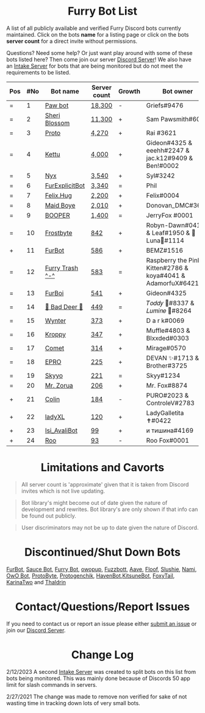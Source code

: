<h1 align="center">Furry Bot List</h1>

A list of all publicly available and verified Furry Discord bots currently maintained. Click on the bots **name** for a listing page or click on the bots **server count** for a direct invite without permissions.

Questions? Need some help? Or just want play around with some of these bots listed here? Then come join our server [Discord Server]! We also have an [Intake Server] for bots that are being monitored but do not meet the requirements to be listed.



| Pos | #No | Bot name | Server count | Growth | Bot owner | Bot lib
| --- | --- | -------- | -------------| ----- | ----------- | ---------- |
| = | 1 | [Paw bot] | [18,300](https://discord.com/oauth2/authorize?client_id=663823539672973353&scope=applications.commands%20bot) | - | Griefs#9476 | Custom
| = | 2 | [Sheri Blossom] | [11,300](https://discord.com/oauth2/authorize?client_id=911836896429232148&scope=applications.commands%20bot) | + | Sam Pawsmith#6015 | Discord.py
| = | 3 | [Proto] | [4,270](https://discord.com/oauth2/authorize?client_id=724601984241369100&scope=applications.commands%20bot) | + | Rai #3621 | Discord.net
| = | 4 | [Kettu] | [4,000](https://discord.com/oauth2/authorize?client_id=667131062941384757&scope=applications.commands%20bot) | + | Gideon#4325 & eeehh#2247 & jac.k12#9409 & Ben!#0002 | Custom
| = | 5 | [Nyx] | [3,540](https://discord.com/oauth2/authorize?client_id=600206352916414464&scope=applications.commands%20bot) | + | Syl#3242 | Eris
| = | 6 | [FurExplicitBot] | [3,340](https://discord.com/oauth2/authorize?=&client_id=534828939198070824&scope=applications.commands%20bot) | = | Phil | Flipper#3621 | Discord.js
| = | 7 | [Felix.Hug] | [2,200](https://discord.com/oauth2/authorize?client_id=950449870647492658&scope=applications.commands%20bot) | + | Felix#0004 | Discord.py
| = | 8 | [Maid Boye] | [2,010](https://discord.com/oauth2/authorize?client_id=879918811791388705&scope=applications.commands%20bot) | + | Donovan_DMC#3621 | Eris
| = | 9 | [BOOPER] | [1,400](https://discord.com/oauth2/authorize?client_id=759083323275608096&scope=applications.commands%20bot) | = | JerryFox #0001 | Discord.js
| = | 10 | [Frostbyte] | [842](https://discord.com/oauth2/authorize?client_id=732233716604076075&scope=applications.commands%20bot) | + | Robyn-Dawn#0418 & Leaf#1950 & 🌸Luna🌸#1114 | Discord.py
| + | 11| [FurBot] | [586](https://discord.com/oauth2/authorize?client_id=716259432878702633&scope=applications.commands%20bot) | + | BEMZ#1516 | Discord.py
| = | 12 | [Furry Trash ^-^] | [583](https://discord.com/oauth2/authorize?client_id=417900655601254420&scope=applications.commands%20bot) | = | Raspberry the Pink Kitten#2786 & koya#4041 & AdamorfuX#6421 | Discord.py
| = | 13 | [FurBoi] | [541](https://discord.com/oauth2/authorize?client_id=990695577547333734&scope=applications.commands%20bot) | + | Gideon#4325 | Discord.js
| = | 14 | [🐾 Bad Deer 🐾] | [449](https://discord.com/oauth2/authorize?client_id=879514717612310558&scope=applications.commands%20bot) | = | 𝑇𝑜𝑑𝑑𝑦 🌙#8337 & 𝐿𝑢𝑚𝑖𝑛𝑒 🌙#8264 | BDScript & AOI.js
| = | 15 | [Wynter] | [373](https://discord.com/oauth2/authorize?client_id=548269826020343809&scope=applications.commands%20bot) | + | D a r k#0069 | Discord.js
| = | 16 | [Kroppy] | [347](https://discord.com/oauth2/authorize?client_id=875974356633788436&scope=applications.commands%20bot) | + | Muffle#4803 & Blxxded#0303 | NextCord 
| = | 17 | [Comet] | [314](https://discord.com/oauth2/authorize?client_id=678719240290828289&scope=applications.commands%20bot) | + | Mirage#0570 | Unknown
| = | 18 | [EPRO] | [225](https://discord.com/oauth2/authorize?client_id=823554361397215294&scope=applications.commands%20bot) | + | DEVAN ✨#1713 & Brother#3725 | Discord.js
| = | 19 | [Skyyo] | [221](https://discord.com/oauth2/authorize?client_id=877928677109817404&scope=applications.commands%20bot) | = | Skyy#1234 | Custom
| = | 20 | [Mr. Zorua] | [206](https://discord.com/oauth2/authorize?client_id=735733344494682124&scope=applications.commands%20bot) | + | Mr. Fox#8874 | DiscordGo 
| + | 21 | [Colin] | [184](https://discord.com/oauth2/authorize?client_id=956589806622756894&scope=applications.commands%20bot) | - | PURO#2023 & ControleV#2783 | Unknown 
| + | 22 | [ladyXL] | [120](https://discord.com/oauth2/authorize?client_id=987571118690955294&scope=applications.commands%20bot) | + | LadyGalletita ✝#0422 | Discord.js
| + | 23 | [Isi_AvaliBot] | [99](https://discord.com/oauth2/authorize?client_id=876515016143147110&scope=applications.commands%20bot) | + | и тишина#4169 | Unknown
| + | 24 | [Roo] | [93](https://discord.com/oauth2/authorize?client_id=675609879083483136&scope=applications.commands%20bot) | - | Roo Fox#0001 | Discord.py



<h1 align="center">Limitations and Cavorts</h1>

> All server count is 'approximate' given that it is taken from Discord invites which is not live updating.

> Bot library's might become out of date given the nature of development and rewrites. Bot library's are only shown if that info can be found out publicly.

> User discriminators may not be up to date given the nature of Discord.

<h1 align="center">Discontinued/Shut Down Bots</h1>

[FurBot](https://discord.com/oauth2/authorize?client_id=174176308396425217&scope=applications.commands%20bot), [Sauce Bot](https://discord.com/oauth2/authorize?client_id=730158145489338409&scope=applications.commands%20bot), [Furry Bot](https://discord.com/oauth2/authorize?client_id=398251412246495233&scope=applications.commands%20bot), [owopup](https://discord.com/oauth2/authorize?client_id=365255872181567489&scope=applications.commands%20bot), [Fuzzbott](https://discord.com/oauth2/authorize?client_id=730633518992064514&scope=applications.commands%20bot), [Aave](https://discord.com/oauth2/authorize?client_id=486185195989368852&scope=applications.commands%20bot), [Floof](https://discord.com/oauth2/authorize?client_id=780116896775274538&scope=applications.commands%20bot), [Slushie](https://discord.com/oauth2/authorize?client_id=670786019037020188&scope=applications.commands%20bot), [Nami](https://discord.com/oauth2/authorize?client_id=747612596982513724&scope=applications.commands%20bot), [OwO Bot](https://discord.com/oauth2/authorize?client_id=517201738646945803&scope=applications.commands%20bot), [ProtoByte](https://discord.com/oauth2/authorize?client_id=877347193328111666&scope=applications.commands%20bot), [Protogenchik](https://discord.com/oauth2/authorize?client_id=890645772557746206&scope=applications.commands%20bot), [HavenBot](https://discord.com/oauth2/authorize?client_id=688494367807111234&scope=applications.commands%20bot),[KitsuneBot](https://discord.com/oauth2/authorize?client_id=738229595626668102&scope=applications.commands%20bot), [FoxyTail](https://discord.com/oauth2/authorize?client_id=716682147749953616&scope=applications.commands%20bot), [KarinaTwo](https://discord.com/oauth2/authorize?client_id=793530706319114261&scope=applications.commands%20bot) and [Thaldrin](https://discord.com/oauth2/authorize?client_id=434662676547764244&scope=applications.commands%20bot)

<h1 align="center">Contact/Questions/Report Issues</h1>

If you need to contact us or report an issue please either [submit an issue](https://github.com/Gideon-foxo/furry-bots/issues/new) or join our [Discord Server].

<h1 align="center">Change Log</h1>

2/12/2023 A second [Intake Server] was created to split bots on this list from bots being monitored. This was mainly done because of Discords 50 app limit for slash commands in servers.

2/27/2021 The change was made to remove non verified for sake of not wasting time in tracking down lots of very small bots.


<!-- Markdown Links -->

[Discord Server]:https://discord.gg/c4q5GMN2n4
[Intake Server]:https://discord.gg/dTKfYRmk4W

[Sheri Blossom]:https://discord.bots.gg/bots/346702890368368640
[Paw bot]:https://discord.bots.gg/bots/663823539672973353
[Kettu]:https://discord.bots.gg/bots/667131062941384757
[Nyx]:https://discord.bots.gg/bots/600206352916414464
[FurExplicitBot]:https://discord.bots.gg/bots/534828939198070824
[Proto]:https://discord.bots.gg/bots/724601984241369100
[Maid Boye]:https://top.gg/bot/879918811791388705
[Nami]:https://top.gg/bot/747612596982513724
[OwO Bot]:https://top.gg/bot/517201738646945803
[Furry Trash ^-^]:https://top.gg/bot/417900655601254420
[BOOPER]:https://discord.bots.gg/bots/759083323275608096
[Frostbyte]:https://top.gg/bot/732233716604076075
[FurBot]:https://top.gg/bot/716259432878702633
[Felix.Hug]:https://top.gg/bot/950449870647492658
[Wynter]:https://discords.com/bots/bot/548269826020343809
[KitsuneBot]:https://discord.bots.gg/bots/738229595626668102
[ProtoByte]:https://top.gg/bot/877347193328111666
[EPRO]:https://top.gg/bot/823554361397215294
[KarinaTwo]:https://top.gg/bot/793530706319114261
[HavenBot]:https://top.gg/bot/688494367807111234
[Skyyo]:https://discord.bots.gg/bots/877928677109817404
[Protogenchik]:https://discords.com/bots/bot/890645772557746206
[FurBoi]:https://top.gg/bot/990695577547333734
[🐾 Bad Deer 🐾]:https://top.gg/bot/879514717612310558
[Mr. Zorua]:https://top.gg/bot/735733344494682124
[Comet]:https://discord.com/users/678719240290828289
[Isi_AvaliBot]:https://top.gg/bot/876515016143147110
[Kroppy]:https://top.gg/bot/875974356633788436
[Colin]:https://discord-botlist.eu/bots/956589806622756894
[Roo]:https://discordbotlist.com/bots/roo-bot
[ladyXL]:https://top.gg/bot/987571118690955294

